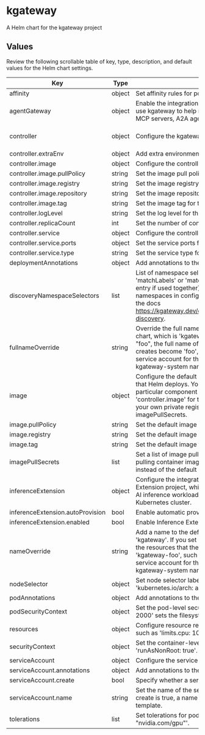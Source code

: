 # kgateway

A Helm chart for the kgateway project

## Values

Review the following scrollable table of key, type, description, and default values for the Helm chart settings.

| Key | Type | Description | Default |
|-----|------|-------------|---------|
| affinity | object | Set affinity rules for pod scheduling, such as 'nodeAffinity:'. | {} |
| agentGateway | object | Enable the integration with Agent Gateway, which lets you use kgateway to help manage agent connectivity across MCP servers, A2A agents, and REST APIs. | {"enabled":false} |
| controller | object | Configure the kgateway control plane deployment. | {"extraEnv":{},"image":{"pullPolicy":"","registry":"","repository":"kgateway","tag":""},"logLevel":"info","replicaCount":1,"service":{"ports":{"grpc":9977,"health":9093},"type":"ClusterIP"}} |
| controller.extraEnv | object | Add extra environment variables to the controller container. | {} |
| controller.image | object | Configure the controller container image. | {"pullPolicy":"","registry":"","repository":"kgateway","tag":""} |
| controller.image.pullPolicy | string | Set the image pull policy for the controller. | "" |
| controller.image.registry | string | Set the image registry for the controller. | "" |
| controller.image.repository | string | Set the image repository for the controller. | "kgateway" |
| controller.image.tag | string | Set the image tag for the controller. | "" |
| controller.logLevel | string | Set the log level for the controller. | "info" |
| controller.replicaCount | int | Set the number of controller pod replicas. | 1 |
| controller.service | object | Configure the controller service. | {"ports":{"grpc":9977,"health":9093},"type":"ClusterIP"} |
| controller.service.ports | object | Set the service ports for gRPC and health endpoints. | {"grpc":9977,"health":9093} |
| controller.service.type | string | Set the service type for the controller. | "ClusterIP" |
| deploymentAnnotations | object | Add annotations to the kgateway deployment. | {} |
| discoveryNamespaceSelectors | list | List of namespace selectors (OR'ed): each entry can use 'matchLabels' or 'matchExpressions' (AND'ed within each entry if used together). Kgateway includes the selected namespaces in config discovery. For more information, see the docs https://kgateway.dev/docs/operations/install/#namespace-discovery. | [] |
| fullnameOverride | string | Override the full name of resources created by the Helm chart, which is 'kgateway'. If you set 'fullnameOverride: "foo", the full name of the resources that the Helm release creates become 'foo', such as the deployment, service, and service account for the kgateway control plane in the kgateway-system namespace. | "" |
| image | object | Configure the default container image for the components that Helm deploys. You can override these settings for each particular component in that component's section, such as 'controller.image' for the kgateway control plane. If you use your own private registry, make sure to include the imagePullSecrets. | {"pullPolicy":"IfNotPresent","registry":"cr.kgateway.dev/kgateway-dev","tag":""} |
| image.pullPolicy | string | Set the default image pull policy. | "IfNotPresent" |
| image.registry | string | Set the default image registry.  | "cr.kgateway.dev/kgateway-dev" |
| image.tag | string | Set the default image tag. | "" |
| imagePullSecrets | list | Set a list of image pull secrets for Kubernetes to use when pulling container images from your own private registry instead of the default kgateway registry. | [] |
| inferenceExtension | object | Configure the integration with the Gateway API Inference Extension project, which lets you use kgateway to route to AI inference workloads like LLMs that run locally in your Kubernetes cluster. | {"autoProvision":false,"enabled":false} |
| inferenceExtension.autoProvision | bool | Enable automatic provisioning for Inference Extension. | false |
| inferenceExtension.enabled | bool | Enable Inference Extension. | false |
| nameOverride | string | Add a name to the default Helm base release, which is 'kgateway'. If you set 'nameOverride: "foo", the name of the resources that the Helm release creates become 'kgateway-foo', such as the deployment, service, and service account for the kgateway control plane in the kgateway-system namespace. | "" |
| nodeSelector | object | Set node selector labels for pod scheduling, such as 'kubernetes.io/arch: amd64'. | {} |
| podAnnotations | object | Add annotations to the kgateway pods. | {} |
| podSecurityContext | object | Set the pod-level security context. For example, 'fsGroup: 2000' sets the filesystem group to 2000. | {} |
| resources | object | Configure resource requests and limits for the container, such as 'limits.cpu: 100m' or 'requests.memory: 128Mi'. | {} |
| securityContext | object | Set the container-level security context, such as 'runAsNonRoot: true'. | {} |
| serviceAccount | object | Configure the service account for the deployment. | {"annotations":{},"create":true,"name":""} |
| serviceAccount.annotations | object | Add annotations to the service account. | {} |
| serviceAccount.create | bool | Specify whether a service account should be created. | true |
| serviceAccount.name | string | Set the name of the service account to use. If not set and create is true, a name is generated using the fullname template. | "" |
| tolerations | list | Set tolerations for pod scheduling, such as 'key: "nvidia.com/gpu"'. | [] |

